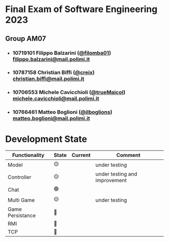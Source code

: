 # Final Exam of Software Engineering 2023
## Group AM07

- ### 10719101 Filippo Balzarini ([@filomba01](https://github.com/filomba01)) filippo.balzarini@mail.polimi.it
- ### 10787158 Christian Biffi ([@creix](https://github.com/creix)) christian.biffi@mail.polimi.it
- ### 10706553 Michele Cavicchioli ([@trueMaicol](https://github.com/trueMaicol)) michele.cavicchioli@mail.polimi.it
- ### 10766461 Matteo Boglioni ([@ilboglions](https://github.com/ilboglions)) matteo.boglioni@mail.polimi.it

# Development State

| Functionality   | State           | Current | Comment                       |
|-----------------|-----------------| ---- |-------------------------------|
| Model           | :yellow_circle: | | under testing                 |
| Controller      | :yellow_circle: | | under testing and improvement |
| Chat            | :green_circle:  | |                               |
| Multi Game      | :yellow_circle: | | under testing                 |
| Game Persistance | :red_circle:    | |                               |
| RMI             | :red_circle:    | |                               |
| TCP             | :red_circle:    | |                               |
